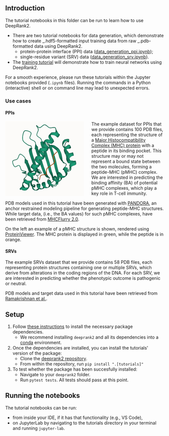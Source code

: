## Introduction

The tutorial notebooks in this folder can be run to learn how to use DeepRank2.

- There are two tutorial notebooks for data generation, which demonstrate how to create _.hdf5-formatted input training data from raw _.pdb-formatted data using DeepRank2.
  - protein-protein interface (PPI) data ([data_generation_ppi.ipynb](https://github.com/DeepRank/deeprank2/blob/main/tutorials/data_generation_ppi.ipynb));
  - single-residue variant (SRV) data ([data_generation_srv.ipynb](https://github.com/DeepRank/deeprank2/blob/main/tutorials/data_generation_srv.ipynb)).
- The [training tutorial](tutorials/training_ppi.ipynb) will demonstrate how to train neural networks using DeepRank2.

For a smooth experience, please run these tutorials within the Jupyter notebooks provided (`.ipynb` files). Running the commands in a Python (interactive) shell or on command line may lead to unexpected errors.

### Use cases

#### PPIs

<img style="margin-right: 1.5rem" align="left" src="images/pmhc_pdb_example.png" width="250"/>

The example dataset for PPIs that we provide contains 100 PDB files, each representing the structure of a [Major Histocompatibility Complex (MHC) protein](https://en.wikipedia.org/wiki/Major_histocompatibility_complex) with a peptide in its binding pocket. This structure may or may not represent a bound state between the two molecules, forming a peptide-MHC (pMHC) complex. We are interested in predicting the binding affinity (BA) of potential pMHC complexes, which play a key role in T-cell immunity.

PDB models used in this tutorial have been generated with [PANDORA](https://github.com/X-lab-3D/PANDORA), an anchor restrained modeling pipeline for generating peptide-MHC structures. While target data, (i.e., the BA values) for such pMHC complexes, have been retrieved from [MHCFlurry 2.0](https://data.mendeley.com/datasets/zx3kjzc3yx).

On the left an example of a pMHC structure is shown, rendered using [ProteinViewer](https://marketplace.visualstudio.com/items?itemName=ArianJamasb.protein-viewer). The MHC protein is displayed in green, while the peptide is in orange.

#### SRVs

The example SRVs dataset that we provide contains 58 PDB files, each representing protein structures containing one or multiple SRVs, which derive from alterations in the coding regions of the DNA. For each SRV, we are interested in predicting whether the phenotypic outcome is pathogenic or neutral.

PDB models and target data used in this tutorial have been retrieved from [Ramakrishnan et al.](https://doi.org/10.3389/fmolb.2023.1204157).

## Setup

1. Follow [these instructions](https://github.com/DeepRank/deeprank2#dependencies) to install the necessary package dependencies.
   - We recommend installing `deeprank2` and all its dependencies into a [conda](https://docs.conda.io/en/latest/) environment.
2. Once the dependencies are installed, you can install the tutorials' version of the package:
   - Clone the [deeprank2 repository](https://github.com/DeepRank/deeprank2).
   - From within the repository, run `pip install ".[tutorials]"`
3. To test whether the package has been succesfully installed:
   - Navigate to your `deeprank2` folder.
   - Run `pytest tests`. All tests should pass at this point.

## Running the notebooks

The tutorial notebooks can be run:

- from inside your IDE, if it has that functionality (e.g., VS Code),
- on JupyterLab by navigating to the tutorials directory in your terminal and running `jupyter-lab`.
